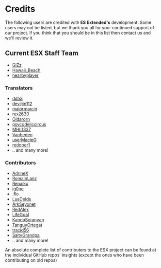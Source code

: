# Credits

The following users are credited with **ES Extended's** development. Some users may not be listed, but we thank you all for your continued support of our project. If you think that you should be in this list then contact us and we'll review it.

## Current ESX Staff Team

- [GiZz](https://github.com/indilo53)
- [Hawaii_Beach](https://github.com/ElPumpo)
- [nearbyplayer](https://github.com/nearbyplayer)

### Translators

- [ddh3](https://github.com/ddh3)
- [deviljin112](https://github.com/deviljin112)
- [majormarcin](https://github.com/majormarcin)
- [rex2630](https://github.com/rex2630)
- [Oldarorn](https://github.com/Oldarorn)
- [psycodeliccircus](https://github.com/psycodeliccircus)
- [MHL1337](https://github.com/MHL1337)
- [Vanheden](https://github.com/Vanheden)
- [userMacieG](https://github.com/userMacieG)
- [redoper1](https://github.com/redoper1)
- .. and many more!

### Contributors

- [AdrineX](https://github.com/AdrineX)
- [RomainLanz](https://github.com/RomainLanz)
- [Renaiku](https://github.com/renaiku)
- [ig0ne](https://github.com/ig0ne)
- .flo
- [LuaDeldu](https://github.com/LuaDeldu)
- [ArkSeyonet](https://github.com/ArkSeyonet)
- [RedAlex](https://github.com/RedAlex)
- [LifeGoal](https://github.com/LifeGoal)
- [KandaSoranyan](https://github.com/KandaSoranyan)
- [TanguyOrtegat](https://github.com/TanguyOrtegat)
- [tracid56](https://github.com/tracid56)
- [SaltyGrandpa](https://github.com/SaltyGrandpa)
- .. and many more!

An absolute complete list of contributers to the ESX project can be found at the individual GitHub repos' insights (except the ones who have been contributing on old repos)
